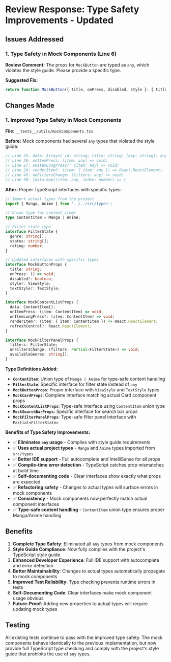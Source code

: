 # Review Response: Type Safety Improvements - Updated

## Issues Addressed

### 1. Type Safety in Mock Components (Line 6)
**Review Comment:** The props for `MockButton` are typed as `any`, which violates the style guide. Please provide a specific type.

**Suggested Fix:** 
```typescript
return function MockButton({ title, onPress, disabled, style }: { title: string; onPress: () => void; disabled?: boolean; style?: any; }) {
```

## Changes Made

### 1. Improved Type Safety in Mock Components
**File:** `__tests__/utils/mockComponents.tsx`

**Before:** Mock components had several `any` types that violated the style guide:
```typescript
// Line 25: data: Array<{ id: string; title: string; [key: string]: any }>;
// Line 26: onItemPress: (item: any) => void;
// Line 27: onItemLongPress?: (item: any) => void;
// Line 28: renderItem?: (item: { item: any }) => React.ReactElement;
// Line 45: onFiltersChange: (filters: any) => void;
// Line 90: {data.map((item: any, index: number) => {
```

**After:** Proper TypeScript interfaces with specific types:
```typescript
// Import actual types from the project
import { Manga, Anime } from '../../src/types';

// Union type for content items
type ContentItem = Manga | Anime;

// Filter state type
interface FilterState {
  genre: string[];
  status: string[];
  rating: number;
}

// Updated interfaces with specific types
interface MockButtonProps {
  title: string;
  onPress: () => void;
  disabled?: boolean;
  style?: ViewStyle;
  textStyle?: TextStyle;
}

interface MockContentListProps {
  data: ContentItem[];
  onItemPress: (item: ContentItem) => void;
  onItemLongPress?: (item: ContentItem) => void;
  renderItem?: (item: { item: ContentItem }) => React.ReactElement;
  refreshControl?: React.ReactElement;
}

interface MockFilterPanelProps {
  filters: FilterState;
  onFiltersChange: (filters: Partial<FilterState>) => void;
  availableGenres: string[];
}
```

**Type Definitions Added:**
- **`ContentItem`**: Union type of `Manga | Anime` for type-safe content handling
- **`FilterState`**: Specific interface for filter state instead of `any`
- **`MockButtonProps`**: Proper interface with `ViewStyle` and `TextStyle` types
- **`MockCardProps`**: Complete interface matching actual Card component props
- **`MockContentListProps`**: Type-safe interface using `ContentItem` union type
- **`MockSearchBarProps`**: Specific interface for search bar props
- **`MockFilterPanelProps`**: Type-safe filter panel interface with `Partial<FilterState>`

**Benefits of Type Safety Improvements:**
- ✅ **Eliminates `any` usage** - Complies with style guide requirements
- ✅ **Uses actual project types** - `Manga` and `Anime` types imported from `src/types`
- ✅ **Better IDE support** - Full autocomplete and IntelliSense for all props
- ✅ **Compile-time error detection** - TypeScript catches prop mismatches at build time
- ✅ **Self-documenting code** - Clear interfaces show exactly what props are expected
- ✅ **Refactoring safety** - Changes to actual types will surface errors in mock components
- ✅ **Consistency** - Mock components now perfectly match actual component interfaces
- ✅ **Type-safe content handling** - `ContentItem` union type ensures proper Manga/Anime handling

## Benefits

1. **Complete Type Safety**: Eliminated all `any` types from mock components
2. **Style Guide Compliance**: Now fully complies with the project's TypeScript style guide
3. **Enhanced Developer Experience**: Full IDE support with autocomplete and error detection
4. **Better Maintainability**: Changes to actual types automatically propagate to mock components
5. **Improved Test Reliability**: Type checking prevents runtime errors in tests
6. **Self-Documenting Code**: Clear interfaces make mock component usage obvious
7. **Future-Proof**: Adding new properties to actual types will require updating mock types

## Testing
All existing tests continue to pass with the improved type safety. The mock components behave identically to the previous implementation, but now provide full TypeScript type checking and comply with the project's style guide that prohibits the use of `any` types.
